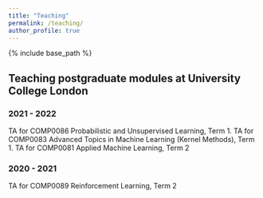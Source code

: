 ```yaml
---
title: "Teaching"
permalink: /teaching/
author_profile: true
---
```

{% include base_path %}



## Teaching postgraduate modules at University College London

### 2021 - 2022
TA for COMP0086 Probabilistic and Unsupervised Learning, Term 1.
TA for COMP0083 Advanced Topics in Machine Learning (Kernel Methods), Term 1.
TA for COMP0081 Applied Machine Learning, Term 2

### 2020 - 2021
TA for COMP0089 Reinforcement Learning, Term 2



